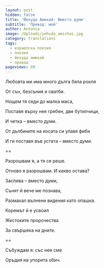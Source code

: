 ```yaml
---
layout: post
hidden: false
title: 'Йехуда Амихай: Вместо думи'
subtitle: 'Превод: мой'
author: Antonia
image: /Uploads/yehuda_amichai.jpg
category: translations
tags:
  - израелска поезия
  - поезия
  - йехуда амихай
  - превод
pageviews: 49
---
```

Любовта ми има много дълга бяла рокля

От сън, безсъния и сватби.

Нощем тя седи до малка маса,

Поставя върху нея гребен, две бутилчици,

И четка – вместо думи.

От дълбините на косата си улавя фиби

И ги поставя във устата – вместо думи.

==

Разрошвам я, а тя се реше.

Отново я разрошвам. И какво остава?

Заспива – вместо думи,

Сънят й вече ме познава,

Размахал вълнени видения като опашка.

Коремът й е усвоил

Жестоките пророчества

За свършека на дните.

==

Събуждам я: със нея сме

Оръдия на упорита обич.
